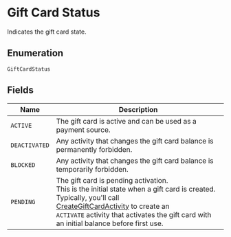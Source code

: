 
# Gift Card Status

Indicates the gift card state.

## Enumeration

`GiftCardStatus`

## Fields

| Name | Description |
|  --- | --- |
| `ACTIVE` | The gift card is active and can be used as a payment source. |
| `DEACTIVATED` | Any activity that changes the gift card balance is permanently forbidden. |
| `BLOCKED` | Any activity that changes the gift card balance is temporarily forbidden. |
| `PENDING` | The gift card is pending activation.<br>This is the initial state when a gift card is created. Typically, you'll call<br>[CreateGiftCardActivity](../../doc/api/gift-card-activities.md#create-gift-card-activity) to create an<br>`ACTIVATE` activity that activates the gift card with an initial balance before first use. |


